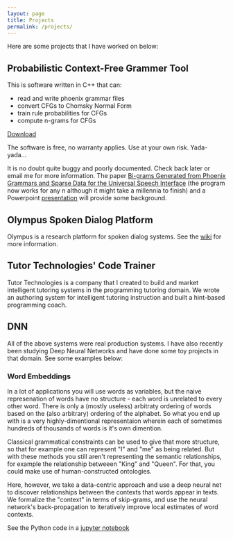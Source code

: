```yaml
---
layout: page
title: Projects
permalink: /projects/
---
```


Here are some projects that I have worked on below:

## <a name="pcfg"></a> Probabilistic Context-Free Grammer Tool

This is software written in C++ that can:
* read and write phoenix grammar files
* convert CFGs to Chomsky Normal Form
* train rule probabilities for CFGs
* compute n-grams for CFGs

[Download](http://www.cs.cmu.edu/~tkharris/pcfg/cfg2ngram-0.1.tgz)

The software is free, no warranty applies. Use at your own risk. Yada-yada...

It is no doubt quite buggy and poorly documented. Check back later or
email me for more information. The paper [Bi-grams Generated from
Phoenix Grammars and Sparse Data for the Universal Speech
Interface](http://www.cs.cmu.edu/~tkharris/pcfg/Project2.doc) (the
program now works for any n although it might take a millennia to
finish) and a Powerpoint
[presentation](http://www.cs.cmu.edu/~tkharris/pcfg/pcfg.ppt) will
provide some background.

## <a name="olympus"></a> Olympus Spoken Dialog Platform

Olympus is a research platform for spoken dialog systems. See the
[wiki](http://wiki.speech.cs.cmu.edu/olympus/index.php/Olympus) for
more information.

## <a name="code-trainer"></a> Tutor Technologies' Code Trainer

Tutor Technologies is a company that I created to build and market
intelligent tutoring systems in the programming tutoring domain. We
wrote an authoring system for intelligent tutoring instruction and
built a hint-based programming coach.

## <a name="dnn"></a> DNN

All of the above systems were real production systems. I have also
recently been studying Deep Neural Networks and have done some toy
projects in that domain. See some examples below:

### <a name="wprd-embeddings"></a> Word Embeddings

In a lot of applications you will use words as variables, but the
naive represenation of words have no structure - each word is
unrelated to every other word. There is only a (mostly useless)
arbitraty ordering of words based on the (also arbitrary) ordering of
the alphabet. So what you end up with is a very highly-dimentional
representaion wherein each of sometimes hundreds of thousands of words
is it's own dimention.

Classical grammatical constraints can be used to give that more
structure, so that for example one can represent "I" and "me" as being
related. But with these methods you still aren't representing the
semantic relationships, for example the relationship betweeen "King"
and "Queen". For that, you could make use of human-constructed
ontologies.

Here, however, we take a data-centric approach and use a deep neural
net to discover relationships between the contexts that words appear
in texts. We formalize the "context" in terms of skip-grams, and use
the neural network's back-propagation to iteratively improve local
estimates of word contexts.

See the Python code in a [jupyter notebook](Skip-Gram-word2vec.html)
